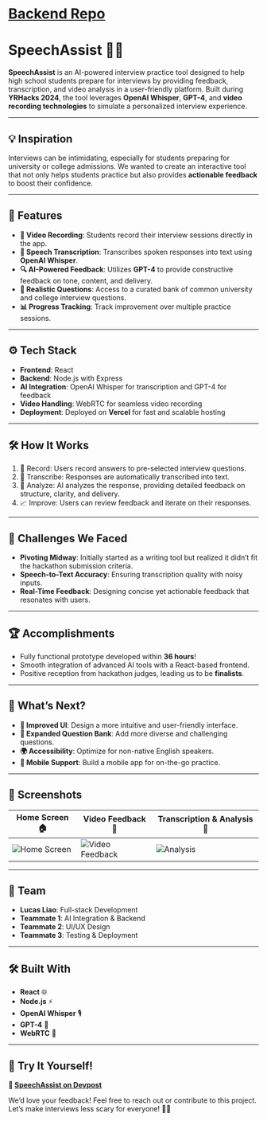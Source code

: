 
# [Backend Repo](https://github.com/lucasliao0403/speechassist-backend)

# SpeechAssist 🎤🤖  

**SpeechAssist** is an AI-powered interview practice tool designed to help high school students prepare for interviews by providing feedback, transcription, and video analysis in a user-friendly platform. Built during **YRHacks 2024**, the tool leverages **OpenAI Whisper**, **GPT-4**, and **video recording technologies** to simulate a personalized interview experience.  

---

## 💡 **Inspiration**  
Interviews can be intimidating, especially for students preparing for university or college admissions. We wanted to create an interactive tool that not only helps students practice but also provides **actionable feedback** to boost their confidence.  

---

## 🚀 **Features**  

- **🎥 Video Recording**: Students record their interview sessions directly in the app.  
- **📝 Speech Transcription**: Transcribes spoken responses into text using **OpenAI Whisper**.  
- **🔍 AI-Powered Feedback**: Utilizes **GPT-4** to provide constructive feedback on tone, content, and delivery.  
- **🎯 Realistic Questions**: Access to a curated bank of common university and college interview questions.  
- **📊 Progress Tracking**: Track improvement over multiple practice sessions.  

---

## ⚙️ **Tech Stack**  

- **Frontend**: React  
- **Backend**: Node.js with Express  
- **AI Integration**: OpenAI Whisper for transcription and GPT-4 for feedback  
- **Video Handling**: WebRTC for seamless video recording  
- **Deployment**: Deployed on **Vercel** for fast and scalable hosting  

---

## 🛠️ **How It Works**  

1. 🎤 Record: Users record answers to pre-selected interview questions.  
2. 📝 Transcribe: Responses are automatically transcribed into text.  
3. 🤖 Analyze: AI analyzes the response, providing detailed feedback on structure, clarity, and delivery.  
4. 📈 Improve: Users can review feedback and iterate on their responses.  

---

## 🌟 **Challenges We Faced**  

- **Pivoting Midway**: Initially started as a writing tool but realized it didn’t fit the hackathon submission criteria.  
- **Speech-to-Text Accuracy**: Ensuring transcription quality with noisy inputs.  
- **Real-Time Feedback**: Designing concise yet actionable feedback that resonates with users.  

---

## 🏆 **Accomplishments**  

- Fully functional prototype developed within **36 hours**!  
- Smooth integration of advanced AI tools with a React-based frontend.  
- Positive reception from hackathon judges, leading us to be **finalists**.  

---

## 💭 **What’s Next?**  

- **🎨 Improved UI**: Design a more intuitive and user-friendly interface.  
- **💬 Expanded Question Bank**: Add more diverse and challenging questions.  
- **🌍 Accessibility**: Optimize for non-native English speakers.  
- **📱 Mobile Support**: Build a mobile app for on-the-go practice.  

---

## 📸 **Screenshots**  

| **Home Screen** 🏠  | **Video Feedback** 🎥  | **Transcription & Analysis** 📝 |  
|---------------------|-----------------------|---------------------------------|  
| ![Home Screen](https://via.placeholder.com/150) | ![Video Feedback](https://via.placeholder.com/150) | ![Analysis](https://via.placeholder.com/150) |  

---

## 🤝 **Team**  

- **Lucas Liao**: Full-stack Development  
- **Teammate 1**: AI Integration & Backend  
- **Teammate 2**: UI/UX Design  
- **Teammate 3**: Testing & Deployment  

---

## 🛠️ **Built With**  

- **React** 🌐  
- **Node.js** ⚡  
- **OpenAI Whisper** 🎙️  
- **GPT-4** 🤖  
- **WebRTC** 🎥  

---

## 📣 **Try It Yourself!**  

**🔗 [SpeechAssist on Devpost](https://devpost.com/software/speechassist)**  

We’d love your feedback! Feel free to reach out or contribute to this project. Let’s make interviews less scary for everyone! 💪✨  
